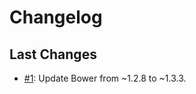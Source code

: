 # Changelog

## Last Changes
- [#1](https://github.com/LaxarJS/laxar_patterns/issues/1): Update Bower from ~1.2.8 to ~1.3.3.
